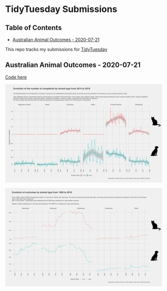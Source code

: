 # TidyTuesday Submissions

## Table of Contents
- [Australian Animal Outcomes - 2020-07-21](#2020-07-21)


This repo tracks my submissions for [TidyTuesday](https://github.com/rfordatascience/tidytuesday)

<a name="2020-07-21"></a>
## Australian Animal Outcomes - 2020-07-21

[Code here](https://github.com/nadias/tidytuesday/blob/master/code/2020-07-21/animal_outcomes.R)

![Animal Complaints](https://raw.githubusercontent.com/nadias/tidytuesday/master/outputs/2020-07-21/complaits_plot.png)

![Animal Outcomes](https://raw.githubusercontent.com/nadias/tidytuesday/master/outputs/2020-07-21/outcomes_plot.png)
